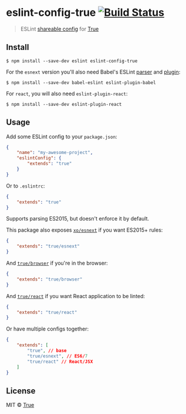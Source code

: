# eslint-config-true [![Build Status](https://travis-ci.org/sindresorhus/eslint-config-true.svg?branch=master)](https://travis-ci.org/sindresorhus/eslint-config-true)

> ESLint [shareable config](http://eslint.org/docs/developer-guide/shareable-configs.html) for [True](https://true.nl)


## Install

```
$ npm install --save-dev eslint eslint-config-true
```

For the `esnext` version you'll also need Babel's ESLint [parser](https://github.com/babel/babel-eslint) and [plugin](https://github.com/babel/eslint-plugin-babel):

```
$ npm install --save-dev babel-eslint eslint-plugin-babel
```

For `react`, you will also need `eslint-plugin-react`:

```
$ npm install --save-dev eslint-plugin-react
```

## Usage

Add some ESLint config to your `package.json`:

```json
{
	"name": "my-awesome-project",
	"eslintConfig": {
		"extends": "true"
	}
}
```

Or to `.eslintrc`:

```json
{
	"extends": "true"
}
```

Supports parsing ES2015, but doesn't enforce it by default.

This package also exposes [`xo/esnext`](esnext.js) if you want ES2015+ rules:

```json
{
	"extends": "true/esnext"
}
```

And [`true/browser`](browser.js) if you're in the browser:

```json
{
	"extends": "true/browser"
}
```

And [`true/react`](react.js) if you want React application to be linted:

```json
{
    "extends": "true/react"
}
```

Or have multiple configs together:

```json
{
    "extends": [
        "true", // base
        "true/esnext", // ES6/7
        "true/react" // React/JSX
    ]
}
```

## License

MIT © [True](https://true.nl)
